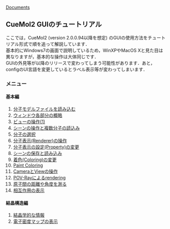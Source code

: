 [Documents](../../Documents)

## CueMol2 GUIのチュートリアル

ここでは，CueMol2 (version 2.0.0.94以降を想定) のGUIの使用方法をチュートリアル形式で順を追って解説しています．<br/>
基本的にWindows7の画面で説明しているため，WinXPやMacOS Xと見た目は異なりますが，基本的な操作は大体同じです．<br/>
GUIの外見等が以降のリリースで変わってしまう可能性があります．あと，configのUI言語を変更しているとラベル表示等が変わってしまいます．


### メニュー
#### 基本編

1.  [分子モデルファイルを読み込む](../../Documents/GUIのチュートリアル(CueMol2)/Step1)
1.  [ウィンドウ各部分の概略](../../Documents/GUIのチュートリアル(CueMol2)/Step1-2)
1.  [ビューの操作(1)](../../Documents/GUIのチュートリアル(CueMol2)/Step2)
1.  [シーンの操作と複数分子の読込み](../../Documents/GUIのチュートリアル(CueMol2)/Step2-1)
1.  [分子の選択](../../Documents/GUIのチュートリアル(CueMol2)/Step3)
1.  [分子表示(Renderer)の操作](../../Documents/GUIのチュートリアル(CueMol2)/Step4)
1.  [分子表示の設定(Property)の変更](../../Documents/GUIのチュートリアル(CueMol2)/Step5)
1.  [シーンの保存と読み込み](../../Documents/GUIのチュートリアル(CueMol2)/Step6)
1.  [着色(Coloring)の変更](../../Documents/GUIのチュートリアル(CueMol2)/Step7)
1.  [Paint Coloring](../../Documents/GUIのチュートリアル(CueMol2)/Step8)
1.  [CameraとViewの操作](../../Documents/GUIのチュートリアル(CueMol2)/Step9)
1.  [POV-Rayによるrendering](../../Documents/GUIのチュートリアル(CueMol2)/Step10)
1.  [原子間の距離や角度を測る](../../Documents/GUIのチュートリアル(CueMol2)/Step12)
1.  [相互作用の表示](../../Documents/GUIのチュートリアル(CueMol2)/Step13)


#### 結晶構造編

1.  [結晶学的な情報](../../Documents/GUIのチュートリアル(CueMol2)/StepC1)
1.  [電子密度マップの表示](../../Documents/GUIのチュートリアル(CueMol2)/StepC2)